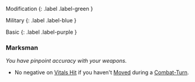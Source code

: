 
Modification
{: .label .label-green }

Military
{: .label .label-blue }

Basic
{: .label .label-purple }
### Marksman
*You have pinpoint accuracy with your weapons.*
* No negative on [Vitals Hit](Core/Attacks#Vitals%20Hit) if you haven't [Moved](Core/Movement) during a [Combat-Turn](Core/Combat-Turn).
